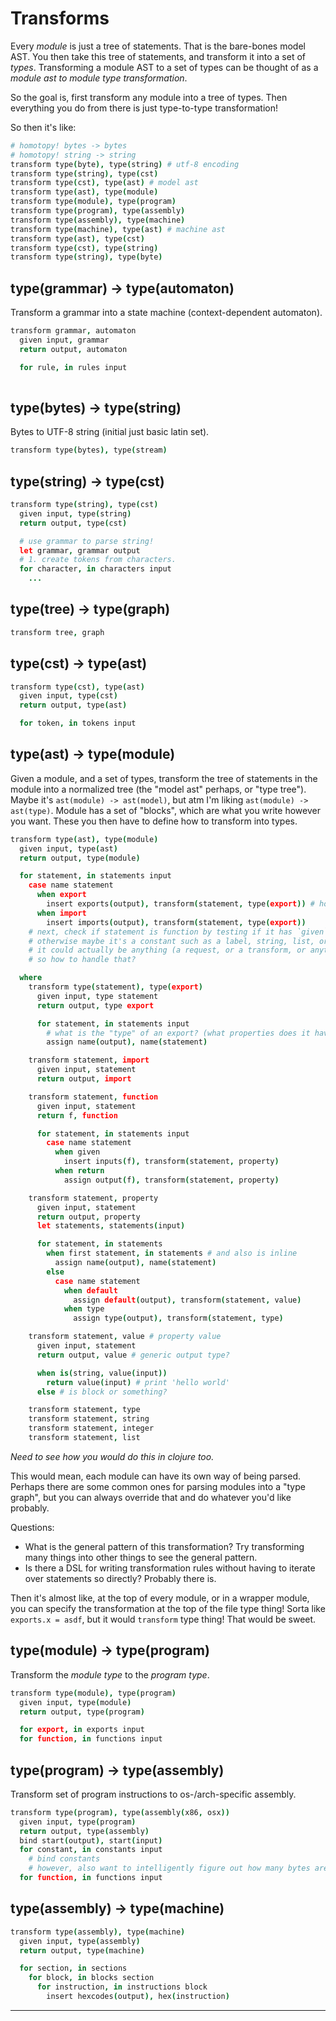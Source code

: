 
# Transforms

Every _module_ is just a tree of statements. That is the bare-bones model AST. You then take this tree of statements, and transform it into a set of _types_. Transforming a module AST to a set of types can be thought of as a _module ast to module type transformation_.

So the goal is, first transform any module into a tree of types. Then everything you do from there is just type-to-type transformation!

So then it's like:

```coffee
# homotopy! bytes -> bytes
# homotopy! string -> string
transform type(byte), type(string) # utf-8 encoding
transform type(string), type(cst)
transform type(cst), type(ast) # model ast
transform type(ast), type(module)
transform type(module), type(program)
transform type(program), type(assembly)
transform type(assembly), type(machine)
transform type(machine), type(ast) # machine ast
transform type(ast), type(cst)
transform type(cst), type(string)
transform type(string), type(byte)
```

## type(grammar) -> type(automaton)

Transform a grammar into a state machine (context-dependent automaton).

```coffee
transform grammar, automaton
  given input, grammar
  return output, automaton

  for rule, in rules input
    
```

## type(bytes) -> type(string)

Bytes to UTF-8 string (initial just basic latin set).

```coffee
transform type(bytes), type(stream)
```

## type(string) -> type(cst)

```coffee
transform type(string), type(cst)
  given input, type(string)
  return output, type(cst)

  # use grammar to parse string!
  let grammar, grammar output
  # 1. create tokens from characters.
  for character, in characters input
    ...
```

## type(tree) -> type(graph)

```coffee
transform tree, graph
```

## type(cst) -> type(ast)

```coffee
transform type(cst), type(ast)
  given input, type(cst)
  return output, type(ast)

  for token, in tokens input
```

## type(ast) -> type(module)

Given a module, and a set of types, transform the tree of statements in the module into a normalized tree (the "model ast" perhaps, or "type tree"). Maybe it's `ast(module) -> ast(model)`, but atm I'm liking `ast(module) -> ast(type)`. Module has a set of "blocks", which are what you write however you want. These you then have to define how to transform into types.

```coffee
transform type(ast), type(module)
  given input, type(ast)
  return output, type(module)

  for statement, in statements input
    case name statement
      when export
        insert exports(output), transform(statement, type(export)) # how to transform nested stuff?
      when import
        insert imports(output), transform(statement, type(export))
    # next, check if statement is function by testing if it has `given` and `return`
    # otherwise maybe it's a constant such as a label, string, list, or some other "constructor"
    # it could actually be anything (a request, or a transform, or anything)
    # so how to handle that?

  where
    transform type(statement), type(export)
      given input, type statement
      return output, type export

      for statement, in statements input
        # what is the "type" of an export? (what properties does it have?)
        assign name(output), name(statement)

    transform statement, import
      given input, statement
      return output, import

    transform statement, function
      given input, statement
      return f, function

      for statement, in statements input
        case name statement
          when given
            insert inputs(f), transform(statement, property)
          when return
            assign output(f), transform(statement, property)

    transform statement, property
      given input, statement
      return output, property
      let statements, statements(input)

      for statement, in statements
        when first statement, in statements # and also is inline
          assign name(output), name(statement)
        else
          case name statement
            when default
              assign default(output), transform(statement, value)
            when type
              assign type(output), transform(statement, type)

    transform statement, value # property value
      given input, statement
      return output, value # generic output type?

      when is(string, value(input))
        return value(input) # print 'hello world'
      else # is block or something?

    transform statement, type
    transform statement, string
    transform statement, integer
    transform statement, list
```

_Need to see how you would do this in clojure too._

This would mean, each module can have its own way of being parsed. Perhaps there are some common ones for parsing modules into a "type graph", but you can always override that and do whatever you'd like probably.

Questions:

- What is the general pattern of this transformation? Try transforming many things into other things to see the general pattern.
- Is there a DSL for writing transformation rules without having to iterate over statements so directly? Probably there is.

Then it's almost like, at the top of every module, or in a wrapper module, you can specify the transformation at the top of the file type thing! Sorta like `exports.x = asdf`, but it would `transform` type thing! That would be sweet.

## type(module) -> type(program)

Transform the _module type_ to the _program type_.

```coffee
transform type(module), type(program)
  given input, type(module)
  return output, type(program)

  for export, in exports input
  for function, in functions input
```

## type(program) -> type(assembly)

Transform set of program instructions to os-/arch-specific assembly.

```coffee
transform type(program), type(assembly(x86, osx))
  given input, type(program)
  return output, type(assembly)
  bind start(output), start(input)
  for constant, in constants input
    # bind constants
    # however, also want to intelligently figure out how many bytes are in there and such.
  for function, in functions input
```

## type(assembly) -> type(machine)

```coffee
transform type(assembly), type(machine)
  given input, type(assembly)
  return output, type(machine)

  for section, in sections
    for block, in blocks section
      for instruction, in instructions block
        insert hexcodes(output), hex(instruction)
```

---
